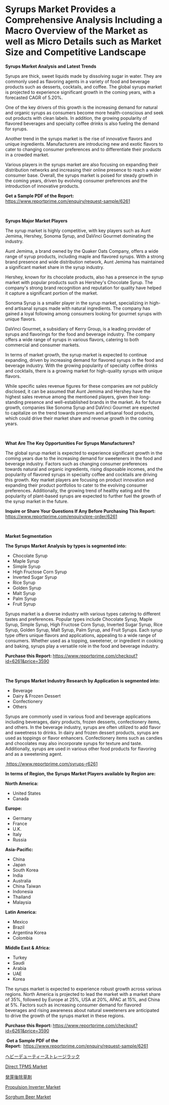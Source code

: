 <p><h1>Syrups Market Provides a Comprehensive Analysis Including a Macro Overview of the Market as well as Micro Details such as Market Size and Competitive Landscape</h1></p><p><strong>Syrups Market Analysis and Latest Trends</strong></p>
<p><p>Syrups are thick, sweet liquids made by dissolving sugar in water. They are commonly used as flavoring agents in a variety of food and beverage products such as desserts, cocktails, and coffee. The global syrups market is projected to experience significant growth in the coming years, with a forecasted CAGR of 5.20%.</p><p>One of the key drivers of this growth is the increasing demand for natural and organic syrups as consumers become more health-conscious and seek out products with clean labels. In addition, the growing popularity of flavored beverages and specialty coffee drinks is also fueling the demand for syrups.</p><p>Another trend in the syrups market is the rise of innovative flavors and unique ingredients. Manufacturers are introducing new and exotic flavors to cater to changing consumer preferences and to differentiate their products in a crowded market.</p><p>Various players in the syrups market are also focusing on expanding their distribution networks and increasing their online presence to reach a wider consumer base. Overall, the syrups market is poised for steady growth in the coming years, driven by evolving consumer preferences and the introduction of innovative products.</p></p>
<p><strong>Get a Sample PDF of the Report:&nbsp;</strong> <a href="https://www.reportprime.com/enquiry/request-sample/6261">https://www.reportprime.com/enquiry/request-sample/6261</a></p>
<p>&nbsp;</p>
<p><strong>Syrups Major Market Players</strong></p>
<p><p>The syrup market is highly competitive, with key players such as Aunt Jemima, Hershey, Sonoma Syrup, and DaVinci Gourmet dominating the industry. </p><p>Aunt Jemima, a brand owned by the Quaker Oats Company, offers a wide range of syrup products, including maple and flavored syrups. With a strong brand presence and wide distribution network, Aunt Jemima has maintained a significant market share in the syrup industry. </p><p>Hershey, known for its chocolate products, also has a presence in the syrup market with popular products such as Hershey's Chocolate Syrup. The company's strong brand recognition and reputation for quality have helped it capture a significant portion of the market.</p><p>Sonoma Syrup is a smaller player in the syrup market, specializing in high-end artisanal syrups made with natural ingredients. The company has gained a loyal following among consumers looking for gourmet syrups with unique flavors.</p><p>DaVinci Gourmet, a subsidiary of Kerry Group, is a leading provider of syrups and flavorings for the food and beverage industry. The company offers a wide range of syrups in various flavors, catering to both commercial and consumer markets.</p><p>In terms of market growth, the syrup market is expected to continue expanding, driven by increasing demand for flavored syrups in the food and beverage industry. With the growing popularity of specialty coffee drinks and cocktails, there is a growing market for high-quality syrups with unique flavors.</p><p>While specific sales revenue figures for these companies are not publicly disclosed, it can be assumed that Aunt Jemima and Hershey have the highest sales revenue among the mentioned players, given their long-standing presence and well-established brands in the market. As for future growth, companies like Sonoma Syrup and DaVinci Gourmet are expected to capitalize on the trend towards premium and artisanal food products, which could drive their market share and revenue growth in the coming years.</p></p>
<p>&nbsp;</p>
<p><strong>What Are The Key Opportunities For Syrups Manufacturers?</strong></p>
<p><p>The global syrup market is expected to experience significant growth in the coming years due to the increasing demand for sweeteners in the food and beverage industry. Factors such as changing consumer preferences towards natural and organic ingredients, rising disposable incomes, and the popularity of flavored syrups in specialty coffee and cocktails are driving this growth. Key market players are focusing on product innovation and expanding their product portfolios to cater to the evolving consumer preferences. Additionally, the growing trend of healthy eating and the popularity of plant-based syrups are expected to further fuel the growth of the syrup market in the future.</p></p>
<p><strong>Inquire or Share Your Questions If Any Before Purchasing This Report:</strong> <a href="https://www.reportprime.com/enquiry/pre-order/6261">https://www.reportprime.com/enquiry/pre-order/6261</a></p>
<p>&nbsp;</p>
<p><strong>Market Segmentation</strong></p>
<p><strong>The Syrups Market Analysis by types is segmented into:</strong></p>
<p><ul><li>Chocolate Syrup</li><li>Maple Syrup</li><li>Simple Syrup</li><li>High Fructose Corn Syrup</li><li>Inverted Sugar Syrup</li><li>Rice Syrup</li><li>Golden Syrup</li><li>Malt Syrup</li><li>Palm Syrup</li><li>Fruit Syrup</li></ul></p>
<p><p>Syrups market is a diverse industry with various types catering to different tastes and preferences. Popular types include Chocolate Syrup, Maple Syrup, Simple Syrup, High Fructose Corn Syrup, Inverted Sugar Syrup, Rice Syrup, Golden Syrup, Malt Syrup, Palm Syrup, and Fruit Syrups. Each syrup type offers unique flavors and applications, appealing to a wide range of consumers. Whether used as a topping, sweetener, or ingredient in cooking and baking, syrups play a versatile role in the food and beverage industry.</p></p>
<p><strong>Purchase this Report:&nbsp;</strong><a href="https://www.reportprime.com/checkout?id=6261&price=3590">https://www.reportprime.com/checkout?id=6261&price=3590</a></p>
<p>&nbsp;</p>
<p><strong>The Syrups Market Industry Research by Application is segmented into:</strong></p>
<p><ul><li>Beverage</li><li>Dairy & Frozen Dessert</li><li>Confectionery</li><li>Others</li></ul></p>
<p><p>Syrups are commonly used in various food and beverage applications including beverages, dairy products, frozen desserts, confectionery items, and others. In the beverage industry, syrups are often utilized to add flavor and sweetness to drinks. In dairy and frozen dessert products, syrups are used as toppings or flavor enhancers. Confectionery items such as candies and chocolates may also incorporate syrups for texture and taste. Additionally, syrups are used in various other food products for flavoring and as a sweetening agent.</p></p>
<p><a href="https://www.reportprime.com/syrups-r6261">&nbsp;https://www.reportprime.com/syrups-r6261</a></p>
<p><strong>In terms of Region, the Syrups Market Players available by Region are:</strong></p>
<p>
    <p> <strong> North America: </strong>
        <ul>
            <li>United States</li>
            <li>Canada</li>
        </ul>
        </p> 
    <p> <strong> Europe: </strong>
        <ul>
            <li>Germany</li>
            <li>France</li>
            <li>U.K.</li>
            <li>Italy</li>
            <li>Russia</li>
        </ul>
        </p> 
    <p> <strong> Asia-Pacific: </strong>
        <ul>
            <li>China</li>
            <li>Japan</li>
            <li>South Korea</li>
            <li>India</li>
            <li>Australia</li>
            <li>China Taiwan</li>
            <li>Indonesia</li>
            <li>Thailand</li>
            <li>Malaysia</li>
        </ul>
        </p> 
    <p> <strong> Latin America: </strong>
        <ul>
            <li>Mexico</li>
            <li>Brazil</li>
            <li>Argentina Korea</li>
            <li>Colombia</li>
        </ul>
        </p> 
    <p> <strong> Middle East & Africa: </strong>
        <ul>
            <li>Turkey</li>
            <li>Saudi</li>
            <li>Arabia</li>
            <li>UAE</li>
            <li>Korea</li>
        </ul>
    </p>
    </p>
<p><p>The syrups market is expected to experience robust growth across various regions. North America is projected to lead the market with a market share of 35%, followed by Europe at 25%, USA at 20%, APAC at 15%, and China at 5%. Factors such as increasing consumer demand for flavored beverages and rising awareness about natural sweeteners are anticipated to drive the growth of the syrups market in these regions.</p></p>
<p><strong>Purchase this Report: </strong><a href="https://www.reportprime.com/checkout?id=6261&price=3590">https://www.reportprime.com/checkout?id=6261&price=3590</a></p>
<p>&nbsp;<strong>Get a Sample PDF of the Report:&nbsp;&nbsp;</strong><a href="https://www.reportprime.com/enquiry/request-sample/6261">https://www.reportprime.com/enquiry/request-sample/6261</a></p>
<p><strong></strong></p>
<p><p><a href="https://github.com/ReyesKohler20231/Market-Research-Report-List-1/blob/main/355884218454.md">ヘビーデューティーストレージラック</a></p><p><a href="https://issuu.com/reportprime-2/docs/direct-tpms-market-size-2030.pptx">Direct TPMS Market</a></p><p><a href="https://github.com/adcxff01450218/Market-Research-Report-List-1/blob/main/178057518453.md">発芽後除草剤</a></p><p><a href="https://issuu.com/reportprime-2/docs/propulsion-inverter-market-size-2030.pptx">Propulsion Inverter Market</a></p><p><a href="https://github.com/johnbach50/Market-Research-Report-List-2/blob/main/sorghum-beer-market.md">Sorghum Beer Market</a></p></p>